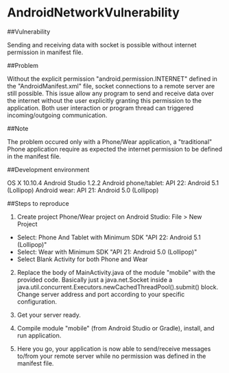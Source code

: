 # AndroidNetworkVulnerability

##Vulnerability

Sending and receiving data with socket is possible without internet permission in manifest file.

##Problem

Without the explicit permission "android.permission.INTERNET" defined in the "AndroidManifest.xml" file, socket connections to a remote server are still possible. This issue allow any program to send and receive data over the internet without the user explicitly granting this permission to the application. Both user interaction or program thread can triggered incoming/outgoing communication.

##Note

The problem occured only with a Phone/Wear application, a "traditional" Phone application require as expected the internet permission to be defined in the manifest file. 

##Development environment

OS X 10.10.4
Android Studio 1.2.2
Android phone/tablet: API 22: Android 5.1 (Lollipop)
Android wear: API 21: Android 5.0 (Lollipop)

##Steps to reproduce

1) Create project Phone/Wear project on Android Studio:
File > New Project
- Select: Phone And Tablet with Minimum SDK "API 22: Android 5.1 (Lollipop)"
- Select: Wear with Minimum SDK "API 21: Android 5.0 (Lollipop)"
- Select Blank Activity for both Phone and Wear

2) Replace the body of MainActivity.java of the module "mobile" with the provided code.
Basically just a java.net.Socket inside a java.util.concurrent.Executors.newCachedThreadPool().submit() block.
Change server address and port according to your specific configuration.

3) Get your server ready.

4) Compile module "mobile" (from Android Studio or Gradle), install, and run application.

5) Here you go, your application is now able to send/receive messages to/from your remote server while no permission was defined in the manifest file.